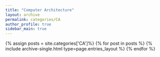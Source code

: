 ```yaml
---
title: "Computer Architecture"
layout: archive
permalink: categories/CA
author_profile: true
sidebar_main: true
---
```


{% assign posts = site.categories['CA']%}
{% for post in posts %} 
  {% include archive-single.html type=page.entries_layout %} 
{% endfor %}
